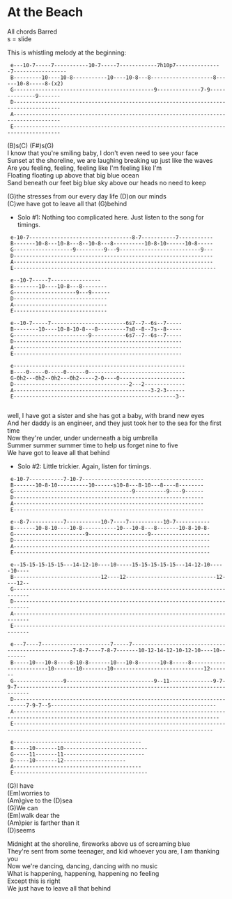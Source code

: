 # At the Beach

All chords Barred  
s = slide  
  
This is whistling melody at the
beginning:  

``` 
 e---10-7-----7-----------10-7-----7------------7h10p7---------------7-----------------
 B---------10----10-8-----------10----10-8---8--------------------8------10-8-----8-(x2)
 G---------------------------------------------9--------------7-9--------------9-------
 D-------------------------------------------------------------------------------------
 A-------------------------------------------------------------------------------------
 E-------------------------------------------------------------------------------------
```

(B)s(C) (F\#)s(G)  
I know that you're smiling baby, I don't even need to see your face  
Sunset at the shoreline, we are laughing breaking up just like the
waves  
Are you feeling, feeling, feeling like I'm feeling like I'm  
Floating floating up above that big blue ocean  
Sand beneath our feet big blue sky above our heads no need to keep  
  
(G)the stresses from our every day life (D)on our minds  
(C)we have got to leave all that (G)behind  
  

  - Solo \#1: Nothing too complicated here. Just listen to the song for
    timings.

<!-- end list -->

``` 
 e-10-7---------------------------------8-7-----------7-----------
 B-------10-8---10-8---8--10-8---8----------10-8-10------10-8-----
 G-------------------9---------9---9--------------------------9---
 D----------------------------------------------------------------
 A----------------------------------------------------------------                      
 E-----------------------------------------------------------------
 
 e--10-7-----7----------------
 B--------10----10-8---8--------
 G--------------------9---9------
 D------------------------------
 A------------------------------
 E------------------------------
   
 e--10-7-----7------------------------6s7--7--6s--7-----
 B--------10----10-8-10-8---8---------7s8--8--7s--8-----
 G------------------------9-----------6s7--7--6s--7-----
 D------------------------------------------------------
 A------------------------------------------------------
 E------------------------------------------------------
 
 e-------------------------------------------------------
 B----0-----0-----0------0-------------------------------
 G-0h2---0h2--0h2---0h2-----2-0----0---------------------
 D-------------------------------------2---2-------------
 A--------------------------------------------3-2-3------
 E----------------------------------------------------3--
 
```

well, I have got a sister and she has got a baby, with brand new eyes  
And her daddy is an engineer, and they just took her to the sea for the
first time  
Now they're under, under underneath a big umbrella  
Summer summer summer time to help us forget nine to five  
We have got to leave all that behind  
  

  - Solo \#2: Little trickier. Again, listen for timings.

<!-- end list -->

``` 
 e-10-7-----------7-10-7---------------------------------------
 B-------10-8-10----------10------s10-8---8-10---8----8--------
 G--------------------------------------9----------9----9------
 D-------------------------------------------------------------
 A-------------------------------------------------------------
 E-------------------------------------------------------------
 
 e--8-7-----------7-----------10-7----7-----------10-7-----------
 B-------10-8-10----10-8-----------10---10-8---8-------10-8-10-8-
 G-----------------------9-------------------9-------------------
 D---------------------------------------------------------------
 A---------------------------------------------------------------
 E---------------------------------------------------------------
 
 e--15-15-15-15-15---14-12-10----10-----15-15-15-15-15---14-12-10-----10----
 B----------------------------12----12-----------------------------12----12--
 G---------------------------------------------------------------------------
 D---------------------------------------------------------------------------
 A---------------------------------------------------------------------------
 E---------------------------------------------------------------------------
 
 e---7----7----------------------7-----7---------------------------------------------------7-8-7----7-8-7-------10-12-14-12-10-12-10----10--------
 B-----10---10-8----8-10-8-------10---10-8-------10-8-----8------------------------10-------10--------10-----------------------------12-------
 G----------------9----------------------------9--11--------------9-7-9-7--------------------------------------------------------------------------
 D--------------------------------------------------------------------------7-9-7--5-----------------------------------------------------
 A----------------------------------------------------------------------------------------------------------------------------------------
 E--------------------------------------------------------------------------------------------------------------------------------------
 
 e-----------------------------------------
 B-----10-------10---------------------------
 G-----11-------11--------------------------
 D-----10-------12--------------------
 A-----------------------------------------
 E-------------------------------------------
```

(G)I have  
(Em)worries to  
(Am)give to the (D)sea  
(G)We can  
(Em)walk dear the  
(Am)pier is farther than it  
(D)seems  
  
Midnight at the shoreline, fireworks above us of screaming blue  
They're sent from some teenager, and kid whoever you are, I am thanking
you  
Now we're dancing, dancing, dancing with no music  
What is happening, happening, happening no feeling  
Except this is right  
We just have to leave all that behind
